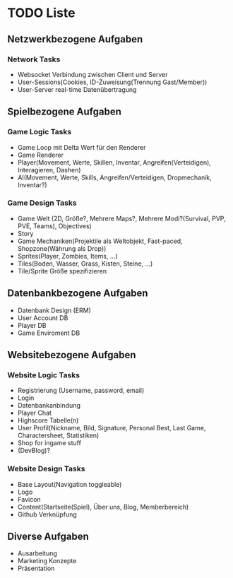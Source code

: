 # TODO Liste

## Netzwerkbezogene Aufgaben

### Network Tasks
- Websocket Verbindung zwischen Client und Server
- User-Sessions(Cookies, ID-Zuweisung(Trennung Gast/Member))
- User-Server real-time Datenübertragung

## Spielbezogene Aufgaben

### Game Logic Tasks
- Game Loop mit Delta Wert für den Renderer
- Game Renderer
- Player(Movement, Werte, Skillen, Inventar, Angreifen(Verteidigen), Interagieren, Dashen)
- AI(Movement, Werte, Skills, Angreifen/Verteidigen, Dropmechanik, Inventar?)

### Game Design Tasks
- Game Welt (2D, Größe?, Mehrere Maps?, Mehrere Modi?(Survival, PVP, PVE, Teams), Objectives)
- Story
- Game Mechaniken(Projektile als Weltobjekt, Fast-paced, Shopzone(Währung als Drop))
- Sprites(Player, Zombies, Items, ...)
- Tiles(Boden, Wasser, Grass, Kisten, Steine, ...)
- Tile/Sprite Größe spezifizieren

## Datenbankbezogene Aufgaben
- Datenbank Design (ERM)
- User Account DB
- Player DB
- Game Enviroment DB

## Websitebezogene Aufgaben

### Website Logic Tasks
- Registrierung (Username, password, email)
- Login
- Datenbankanbindung
- Player Chat
- Highscore Tabelle(n)
- User Profil(Nickname, Bild, Signature, Personal Best, Last Game, Charactersheet, Statistiken)
- Shop for ingame stuff
- (DevBlog)?

### Website Design Tasks
- Base Layout(Navigation toggleable)
- Logo
- Favicon
- Content(Startseite(Spiel), Über uns, Blog, Memberbereich)
- Github Verknüpfung

## Diverse Aufgaben
- Ausarbeitung
- Marketing Konzepte
- Präsentation
